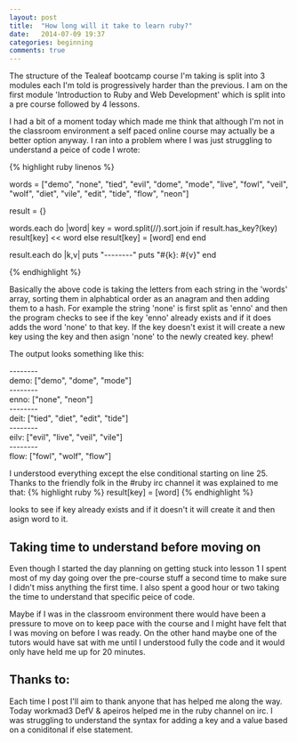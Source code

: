 ```yaml
---
layout: post
title:  "How long will it take to learn ruby?"
date:   2014-07-09 19:37
categories: beginning
comments: true
---
```


The structure of the Tealeaf bootcamp course I'm taking is split into 3 modules each I'm told is progressively harder than the previous. I am on the first module 'Introduction to Ruby and Web Development' which is split into a pre course followed by 4 lessons.

I had a bit of a moment today which made me think that although I'm not in the classroom environment a self paced online course may actually be a better option anyway. I ran into a problem where I was just struggling to understand a peice of code I wrote:

{% highlight ruby linenos %}

words = ["demo", "none", "tied", "evil", "dome",
         "mode", "live", "fowl", "veil", "wolf", 
         "diet", "vile", "edit", "tide", "flow", "neon"]

result = {}

words.each do |word|
  key = word.split(//).sort.join
  if result.has_key?(key)
    result[key] << word
  else
    result[key] = [word]
  end
end

result.each do |k,v|
  puts "--------"
  puts "#{k}: #{v}"
end

{% endhighlight %}

Basically the above code is taking the letters from each string in the 'words' array, sorting them in alphabtical order as an anagram and then adding them to a hash. For example the string 'none' is first split as 'enno' and then the program checks to see if the key 'enno' already exists and if it does adds the word 'none' to that key. If the key doesn't exist it will create a new key using the key and then asign 'none' to the newly created key. phew!

The output looks something like this:

--------<br />
demo: ["demo", "dome", "mode"]<br />
--------<br />
enno: ["none", "neon"]<br />
--------<br />
deit: ["tied", "diet", "edit", "tide"]<br />
--------<br />
eilv: ["evil", "live", "veil", "vile"]<br />
--------<br />
flow: ["fowl", "wolf", "flow"]<br />

I understood everything except the else conditional starting on line 25. Thanks to the friendly folk in the #ruby irc channel it was explained to me that:
{% highlight ruby %}
result[key] = [word]
{% endhighlight %}

looks to see if key already exists and if it doesn't it will create it and then asign word to it.

<h2>Taking time to understand before moving on</h2>
Even though I started the day planning on getting stuck into lesson 1 I spent most of my day going over the pre-course stuff a second time to make sure I didn't miss anything the first time. I also spent a good hour or two taking the time to understand that specific peice of code. 

Maybe if I was in the classroom environment there would have been a pressure to move on to keep pace with the course and I might have felt that I was moving on before I was ready. On the other hand maybe one of the tutors would have sat with me until I understood fully the code and it would only have held me up for 20 minutes. 


<h2>Thanks to:</h2>
Each time I post I'll aim to thank anyone that has helped me along the way. Today workmad3 DefV & apeiros helped me in the ruby channel on irc. I was struggling to understand the syntax for adding a key and a value based on a coniditonal if else statement. 